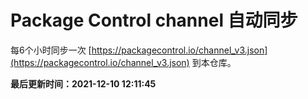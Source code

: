 # Package Control channel 自动同步
每6个小时同步一次 [https://packagecontrol.io/channel_v3.json](https://packagecontrol.io/channel_v3.json) 到本仓库。

**最后更新时间：2021-12-10 12:11:45**
